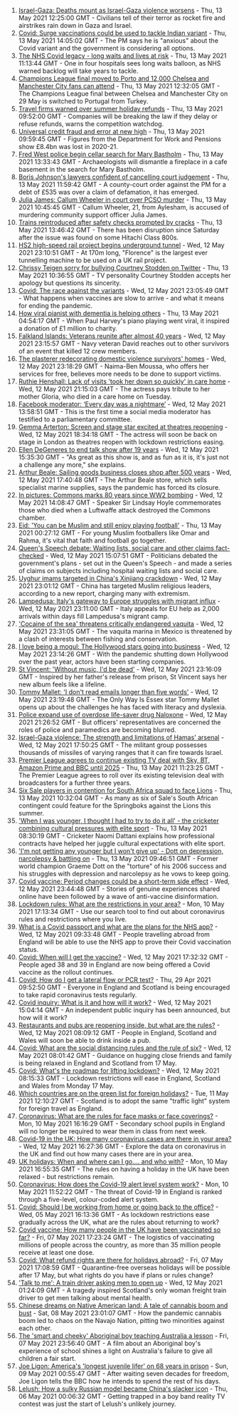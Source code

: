1. [Israel-Gaza: Deaths mount as Israel-Gaza violence worsens](https://www.bbc.co.uk/news/world-middle-east-57097475) - Thu, 13 May 2021 12:25:00 GMT - Civilians tell of their terror as rocket fire and airstrikes rain down in Gaza and Israel.
2. [Covid: Surge vaccinations could be used to tackle Indian variant](https://www.bbc.co.uk/news/uk-57102392) - Thu, 13 May 2021 14:05:02 GMT - The PM says he is "anxious" about the Covid variant and the government is considering all options.
3. [The NHS Covid legacy - long waits and lives at risk](https://www.bbc.co.uk/news/health-57092797) - Thu, 13 May 2021 11:13:44 GMT - One in four hospitals sees long waits balloon, as NHS warned backlog will take years to tackle.
4. [Champions League final moved to Porto and 12,000 Chelsea and Manchester City fans can attend](https://www.bbc.co.uk/sport/football/57071221) - Thu, 13 May 2021 12:32:05 GMT - The Champions League final between Chelsea and Manchester City on 29 May is switched to Portugal from Turkey.
5. [Travel firms warned over summer holiday refunds](https://www.bbc.co.uk/news/business-57097568) - Thu, 13 May 2021 09:52:00 GMT - Companies will be breaking the law if they delay or refuse refunds, warns the competition watchdog.
6. [Universal credit fraud and error at new high](https://www.bbc.co.uk/news/uk-57091551) - Thu, 13 May 2021 09:59:45 GMT - Figures from the Department for Work and Pensions show £8.4bn was lost in 2020-21.
7. [Fred West police begin cellar search for Mary Bastholm](https://www.bbc.co.uk/news/uk-england-gloucestershire-57103923) - Thu, 13 May 2021 13:33:43 GMT - Archaeologists will dismantle a fireplace in a cafe basement in the search for Mary Bastholm.
8. [Boris Johnson's lawyers confident of cancelling court judgement](https://www.bbc.co.uk/news/uk-politics-57098002) - Thu, 13 May 2021 11:59:42 GMT - A county-court order against the PM for a debt of £535 was over a claim of defamation, it has emerged.
9. [Julia James: Callum Wheeler in court over PCSO murder](https://www.bbc.co.uk/news/uk-england-kent-57097457) - Thu, 13 May 2021 10:45:45 GMT - Callum Wheeler, 21, from Aylesham, is accused of murdering community support officer Julia James.
10. [Trains reintroduced after safety checks prompted by cracks](https://www.bbc.co.uk/news/uk-57100278) - Thu, 13 May 2021 13:46:42 GMT - There has been disruption since Saturday after the issue was found on some Hitachi Class 800s.
11. [HS2 high-speed rail project begins underground tunnel](https://www.bbc.co.uk/news/uk-57093884) - Wed, 12 May 2021 23:10:51 GMT - At 170m long, "Florence" is the largest ever tunnelling machine to be used on a UK rail project.
12. [Chrissy Teigen sorry for bullying Courtney Stodden on Twitter](https://www.bbc.co.uk/news/entertainment-arts-57098705) - Thu, 13 May 2021 10:36:55 GMT - TV personality Courtney Stodden accepts her apology but questions its sincerity.
13. [Covid: The race against the variants](https://www.bbc.co.uk/news/world-us-canada-57091041) - Wed, 12 May 2021 23:05:49 GMT - What happens when vaccines are slow to arrive - and what it means for ending the pandemic.
14. [How viral pianist with dementia is helping others](https://www.bbc.co.uk/news/uk-57094576) - Thu, 13 May 2021 04:54:17 GMT - When Paul Harvey's piano playing went viral, it inspired a donation of £1 million to charity.
15. [Falkland Islands: Veterans reunite after almost 40 years](https://www.bbc.co.uk/news/stories-57075711) - Wed, 12 May 2021 23:15:57 GMT - Navy veteran David reaches out to other survivors of an event that killed 12 crew members.
16. [The plasterer redecorating domestic violence survivors' homes](https://www.bbc.co.uk/news/uk-england-derbyshire-57087787) - Wed, 12 May 2021 23:18:29 GMT - Naima-Ben Moussa, who offers her services for free, believes more needs to be done to support victims.
17. [Ruthie Henshall: Lack of visits 'took her down so quickly' in care home](https://www.bbc.co.uk/news/uk-57095396) - Wed, 12 May 2021 21:15:03 GMT - The actress pays tribute to her mother Gloria, who died in a care home on Tuesday.
18. [Facebook moderator: ‘Every day was a nightmare’](https://www.bbc.co.uk/news/technology-57088382) - Wed, 12 May 2021 13:58:51 GMT - This is the first time a social media moderator has testified to a parliamentary committee.
19. [Gemma Arterton: Screen and stage star excited at theatres reopening](https://www.bbc.co.uk/news/entertainment-arts-57093277) - Wed, 12 May 2021 18:34:18 GMT - The actress will soon be back on stage in London as theatres reopen with lockdown restrictions easing.
20. [Ellen DeGeneres to end talk show after 19 years](https://www.bbc.co.uk/news/entertainment-arts-57091501) - Wed, 12 May 2021 15:35:30 GMT - "As great as this show is, and as fun as it is, it's just not a challenge any more," she explains.
21. [Arthur Beale: Sailing goods business closes shop after 500 years](https://www.bbc.co.uk/news/uk-england-london-57085944) - Wed, 12 May 2021 17:40:48 GMT - The Arthur Beale store, which sells specialist marine supplies, says the pandemic has forced its closure.
22. [In pictures: Commons marks 80 years since WW2 bombing](https://www.bbc.co.uk/news/uk-politics-57088372) - Wed, 12 May 2021 14:08:47 GMT - Speaker Sir Lindsay Hoyle commemorates those who died when a Luftwaffe attack destroyed the Commons chamber.
23. [Eid: 'You can be Muslim and still enjoy playing football'](https://www.bbc.co.uk/news/newsbeat-57056933) - Thu, 13 May 2021 00:27:12 GMT - For young Muslim footballers like Omar and Rahma, it's vital that faith and football go together.
24. [Queen's Speech debate: Waiting lists, social care and other claims fact-checked](https://www.bbc.co.uk/news/57076024) - Wed, 12 May 2021 15:07:51 GMT - Politicians debated the government's plans - set out in the Queen's Speech - and made a series of claims on subjects including hospital waiting lists and social care.
25. [Uyghur imams targeted in China's Xinjiang crackdown](https://www.bbc.co.uk/news/world-asia-china-56986057) - Wed, 12 May 2021 23:01:12 GMT - China has targeted Muslim religious leaders, according to a new report, charging many with extremism.
26. [Lampedusa: Italy's gateway to Europe struggles with migrant influx](https://www.bbc.co.uk/news/world-europe-57087818) - Wed, 12 May 2021 23:11:00 GMT - Italy appeals for EU help as 2,000 arrivals within days fill Lampedusa's migrant camp.
27. ['Cocaine of the sea' threatens critically endangered vaquita](https://www.bbc.co.uk/news/world-latin-america-57070814) - Wed, 12 May 2021 23:31:05 GMT - The vaquita marina in Mexico is threatened by a clash of interests between fishing and conservation.
28. [I love being a mogul: The Hollywood stars going into business](https://www.bbc.co.uk/news/business-57069474) - Wed, 12 May 2021 23:14:26 GMT - With the pandemic shutting down Hollywood over the past year, actors have been starting companies.
29. [St Vincent: 'Without music, I'd be dead'](https://www.bbc.co.uk/news/entertainment-arts-57026926) - Wed, 12 May 2021 23:16:09 GMT - Inspired by her father's release from prison, St Vincent says her new album feels like a lifeline.
30. [Tommy Mallet: 'I don't read emails longer than five words'](https://www.bbc.co.uk/news/education-57074195) - Wed, 12 May 2021 23:19:48 GMT - The Only Way Is Essex star Tommy Mallet opens up about the challenges he has faced with literacy and dyslexia.
31. [Police expand use of overdose life-saver drug Naloxone](https://www.bbc.co.uk/news/uk-57094536) - Wed, 12 May 2021 21:26:52 GMT - But officers' representatives are concerned the roles of police and paramedics are becoming blurred.
32. [Israel-Gaza violence: The strength and limitations of Hamas' arsenal](https://www.bbc.co.uk/news/world-middle-east-57092245) - Wed, 12 May 2021 17:50:25 GMT - The militant group possesses thousands of missiles of varying ranges that it can fire towards Israel.
33. [Premier League agrees to continue existing TV deal with Sky, BT, Amazon Prime and BBC until 2025](https://www.bbc.co.uk/sport/football/57098432) - Thu, 13 May 2021 11:23:25 GMT - The Premier League agrees to roll over its existing television deal with broadcasters for a further three years.
34. [Six Sale players in contention for South Africa squad to face Lions](https://www.bbc.co.uk/sport/rugby-union/57100866) - Thu, 13 May 2021 10:32:04 GMT - As many as six of Sale's South African contingent could feature for the Springboks against the Lions this summer.
35. ['When I was younger, I thought I had to try to do it all' - the cricketer combining cultural pressures with elite sport](https://www.bbc.co.uk/sport/cricket/57086790) - Thu, 13 May 2021 08:30:19 GMT - Cricketer Naomi Dattani explains how professional contracts have helped her juggle cultural expectations with elite sport.
36. ['I'm not getting any younger but I won't give up' - Dott on depression, narcolepsy & battling on](https://www.bbc.co.uk/sport/snooker/57077091) - Thu, 13 May 2021 09:46:51 GMT - Former world champion Graeme Dott on the "torture" of his 2006 success and his struggles with depression and narcolepsy as he vows to keep going.
37. [Covid vaccine: Period changes could be a short-term side effect](https://www.bbc.co.uk/news/health-56901353) - Wed, 12 May 2021 23:44:48 GMT - Stories of genuine experiences shared online have been followed by a wave of anti-vaccine disinformation.
38. [Lockdown rules: What are the restrictions in your area?](https://www.bbc.co.uk/news/uk-54373904) - Mon, 10 May 2021 17:13:34 GMT - Use our search tool to find out about coronavirus rules and restrictions where you live.
39. [What is a Covid passport and what are the plans for the NHS app?](https://www.bbc.co.uk/news/explainers-55718553) - Wed, 12 May 2021 09:33:48 GMT - People travelling abroad from England will be able to use the NHS app to prove their Covid vaccination status.
40. [Covid: When will I get the vaccine?](https://www.bbc.co.uk/news/health-55045639) - Wed, 12 May 2021 17:32:32 GMT - People aged 38 and 39 in England are now being offered a Covid vaccine as the rollout continues.
41. [Covid: How do I get a lateral flow or PCR test?](https://www.bbc.co.uk/news/health-51943612) - Thu, 29 Apr 2021 09:52:50 GMT - Everyone in England and Scotland is being encouraged to take rapid coronavirus tests regularly.
42. [Covid inquiry: What is it and how will it work?](https://www.bbc.co.uk/news/explainers-57085964) - Wed, 12 May 2021 15:04:14 GMT - An independent public inquiry has been announced, but how will it work?
43. [Restaurants and pubs are reopening inside, but what are the rules?](https://www.bbc.co.uk/news/business-52977388) - Wed, 12 May 2021 08:09:12 GMT - People in England, Scotland and Wales will soon be able to drink inside a pub.
44. [Covid: What are the social distancing rules and the rule of six?](https://www.bbc.co.uk/news/uk-51506729) - Wed, 12 May 2021 08:01:42 GMT - Guidance on hugging close friends and family is being relaxed in England and Scotland from 17 May.
45. [Covid: What's the roadmap for lifting lockdown?](https://www.bbc.co.uk/news/explainers-52530518) - Wed, 12 May 2021 08:15:33 GMT - Lockdown restrictions will ease in England, Scotland and Wales from Monday 17 May.
46. [Which countries are on the green list for foreign holidays?](https://www.bbc.co.uk/news/explainers-52544307) - Tue, 11 May 2021 12:10:27 GMT - Scotland is to adopt the same "traffic light" system for foreign travel as England.
47. [Coronavirus: What are the rules for face masks or face coverings?](https://www.bbc.co.uk/news/health-51205344) - Mon, 10 May 2021 16:16:29 GMT - Secondary school pupils in England will no longer be required to wear them in class from next week.
48. [Covid-19 in the UK: How many coronavirus cases are there in your area?](https://www.bbc.co.uk/news/uk-51768274) - Wed, 12 May 2021 16:27:36 GMT - Explore the data on coronavirus in the UK and find out how many cases there are in your area.
49. [UK holidays: When and where can I go.... and who with?](https://www.bbc.co.uk/news/explainers-52646738) - Mon, 10 May 2021 16:55:35 GMT - The rules on having a holiday in the UK have been relaxed - but restrictions remain.
50. [Coronavirus: How does the Covid-19 alert level system work?](https://www.bbc.co.uk/news/explainers-52634739) - Mon, 10 May 2021 11:52:22 GMT - The threat of Covid-19 in England is ranked through a five-level, colour-coded alert system.
51. [Covid: Should I be working from home or going back to the office?](https://www.bbc.co.uk/news/business-52567567) - Wed, 05 May 2021 16:13:36 GMT - As lockdown restrictions ease gradually across the UK, what are the rules about returning to work?
52. [Covid vaccine: How many people in the UK have been vaccinated so far?](https://www.bbc.co.uk/news/health-55274833) - Fri, 07 May 2021 17:23:24 GMT - The logistics of vaccinating millions of people across the country, as more than 35 million people receive at least one dose.
53. [Covid: What refund rights are there for holidays abroad?](https://www.bbc.co.uk/news/business-51615412) - Fri, 07 May 2021 17:08:59 GMT - Quarantine-free overseas holidays will be possible after 17 May, but what rights do you have if plans or rules change?
54. ['Talk to me': A train driver asking men to open up](https://www.bbc.co.uk/news/stories-57060971) - Wed, 12 May 2021 01:24:09 GMT - A tragedy inspired Scotland's only woman freight train driver to get men talking about mental health.
55. [Chinese dreams on Native American land: A tale of cannabis boom and bust](https://www.bbc.co.uk/news/world-us-canada-56835897) - Sat, 08 May 2021 23:01:07 GMT - How the pandemic cannabis boom led to chaos on the Navajo Nation, pitting two minorities against each other.
56. [The 'smart and cheeky' Aboriginal boy teaching Australia a lesson](https://www.bbc.co.uk/news/stories-56544429) - Fri, 07 May 2021 23:56:40 GMT - A film about an Aboriginal boy's experience of school shines a light on Australia's failure to give all children a fair start.
57. [Joe Ligon: America's 'longest juvenile lifer' on 68 years in prison](https://www.bbc.co.uk/news/world-us-canada-57022924) - Sun, 09 May 2021 00:55:47 GMT - After waiting seven decades for freedom, Joe Ligon tells the BBC how he intends to spend the rest of his days.
58. [Lelush: How a sulky Russian model became China's slacker icon](https://www.bbc.co.uk/news/world-asia-china-56967923) - Thu, 06 May 2021 00:06:32 GMT - Getting trapped in a boy band reality TV contest was just the start of Lelush's unlikely journey.
